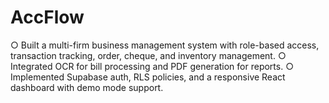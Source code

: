 # AccFlow

○ Built a multi-firm business management system with role-based access, transaction tracking, order, cheque, and inventory management.
○ Integrated OCR for bill processing and PDF generation for reports.
○ Implemented Supabase auth, RLS policies, and a responsive React dashboard with demo mode support.
